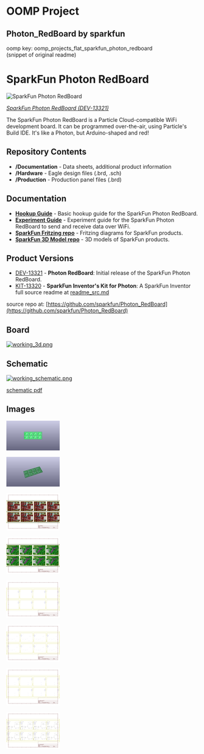 # OOMP Project  
## Photon_RedBoard  by sparkfun  
  
oomp key: oomp_projects_flat_sparkfun_photon_redboard  
(snippet of original readme)  
  
SparkFun Photon RedBoard  
========================================  
  
![SparkFun Photon RedBoard](https://cdn.sparkfun.com//assets/parts/1/0/6/0/9/13321-01.jpg)  
  
[*SparkFun Photon RedBoard (DEV-13321)*](https://www.sparkfun.com/products/13321)  
  
The SparkFun Photon RedBoard is a Particle Cloud-compatible WiFi development board. It can be programmed over-the-air, using Particle's Build IDE. It's like a Photon, but Arduino-shaped and red!  
  
Repository Contents  
-------------------  
  
* **/Documentation** - Data sheets, additional product information  
* **/Hardware** - Eagle design files (.brd, .sch)  
* **/Production** - Production panel files (.brd)  
  
Documentation  
--------------  
* **[Hookup Guide](https://learn.sparkfun.com/tutorials/photon-redboard-hookup-guide)** - Basic hookup guide for the SparkFun Photon RedBoard.  
* **[Experiment Guide](https://learn.sparkfun.com/tutorials/photon-redboard-hookup-guide)** - Experiment guide for the SparkFun Photon RedBoard to send and receive data over WiFi.  
* **[SparkFun Fritzing repo](https://github.com/sparkfun/Fritzing_Parts)** - Fritzing diagrams for SparkFun products.  
* **[SparkFun 3D Model repo](https://github.com/sparkfun/3D_Models)** - 3D models of SparkFun products.   
  
Product Versions  
----------------  
* [DEV-13321](https://www.sparkfun.com/products/13321) - **Photon RedBoard**: Initial release of the SparkFun Photon RedBoard.  
* [KIT-13320](https://www.sparkfun.com/products/13320) - **SparkFun Inventor's Kit for Photon**: A SparkFun Inventor  
  full source readme at [readme_src.md](readme_src.md)  
  
source repo at: [https://github.com/sparkfun/Photon_RedBoard](https://github.com/sparkfun/Photon_RedBoard)  
## Board  
  
[![working_3d.png](working_3d_600.png)](working_3d.png)  
## Schematic  
  
[![working_schematic.png](working_schematic_600.png)](working_schematic.png)  
  
[schematic pdf](working_schematic.pdf)  
## Images  
  
[![working_3D_bottom.png](working_3D_bottom_140.png)](working_3D_bottom.png)  
  
[![working_3D_top.png](working_3D_top_140.png)](working_3D_top.png)  
  
[![working_assembly_page_01.png](working_assembly_page_01_140.png)](working_assembly_page_01.png)  
  
[![working_assembly_page_02.png](working_assembly_page_02_140.png)](working_assembly_page_02.png)  
  
[![working_assembly_page_03.png](working_assembly_page_03_140.png)](working_assembly_page_03.png)  
  
[![working_assembly_page_04.png](working_assembly_page_04_140.png)](working_assembly_page_04.png)  
  
[![working_assembly_page_05.png](working_assembly_page_05_140.png)](working_assembly_page_05.png)  
  
[![working_assembly_page_06.png](working_assembly_page_06_140.png)](working_assembly_page_06.png)  
